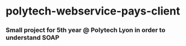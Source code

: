# polytech-webservice-pays-client
### Small project for 5th year @ Polytech Lyon in order to understand SOAP
